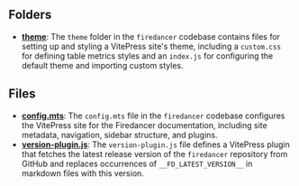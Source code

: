 ## Folders
- **[theme](.vitepress/theme.driver.md)**: The `theme` folder in the `firedancer` codebase contains files for setting up and styling a VitePress site's theme, including a `custom.css` for defining table metrics styles and an `index.js` for configuring the default theme and importing custom styles.

## Files
- **[config.mts](.vitepress/config.mts.driver.md)**: The `config.mts` file in the `firedancer` codebase configures the VitePress site for the Firedancer documentation, including site metadata, navigation, sidebar structure, and plugins.
- **[version-plugin.js](.vitepress/version-plugin.js.driver.md)**: The `version-plugin.js` file defines a VitePress plugin that fetches the latest release version of the `firedancer` repository from GitHub and replaces occurrences of `__FD_LATEST_VERSION__` in markdown files with this version.

